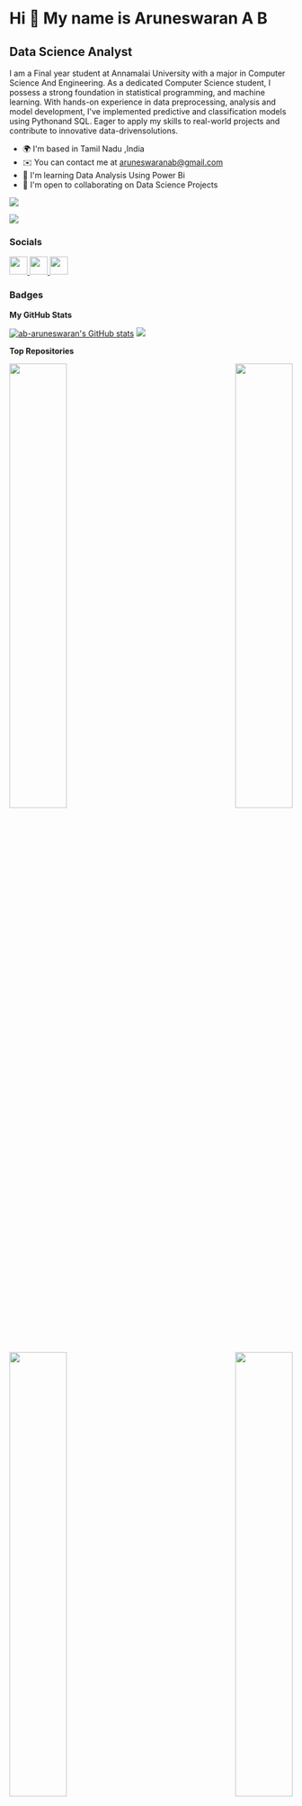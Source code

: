 Hi 👋 My name is Aruneswaran A B
=======================================================================================================================================

Data Science Analyst
--------------------

I am a Final year student at Annamalai University with a major in Computer Science And Engineering. As a dedicated Computer Science student, I possess a strong foundation in statistical programming, and machine learning. With hands-on experience in data preprocessing, analysis and model development, I've implemented predictive and classification models using Pythonand SQL. Eager to apply my skills to real-world projects and contribute to innovative data-drivensolutions.

* 🌍  I'm based in Tamil Nadu ,India
* ✉️  You can contact me at [aruneswaranab@gmail.com](mailto:aruneswaranab@gmail.com)
* 🧠  I'm learning Data Analysis Using Power Bi
* 🤝  I'm open to collaborating on Data Science Projects

<a href="https://www.github.com/ab-aruneswaran" target="_blank" rel="noreferrer"><img
src="https://img.shields.io/github/followers/ab-aruneswaran?logo=github&style=for-the-badge&color=444e59&labelColor=000000" /></a>

![](https://komarev.com/ghpvc/?username=ab-aruneswaran&label=PROFILE+VIEWS)


### Socials

<p align="left"> <a href="https://www.github.com/ab-aruneswaran" target="_blank" rel="noreferrer"> <picture> <source media="(prefers-color-scheme: dark)" srcset="https://raw.githubusercontent.com/danielcranney/readme-generator/main/public/icons/socials/github-dark.svg" /> <source media="(prefers-color-scheme: light)" srcset="https://raw.githubusercontent.com/danielcranney/readme-generator/main/public/icons/socials/github.svg" /> <img src="https://raw.githubusercontent.com/danielcranney/readme-generator/main/public/icons/socials/github.svg" width="32" height="32" /> </picture> </a> <a href="https://www.linkedin.com/in/ab-aruneswaran" target="_blank" rel="noreferrer"> <picture> <source media="(prefers-color-scheme: dark)" srcset="https://raw.githubusercontent.com/danielcranney/readme-generator/main/public/icons/socials/linkedin-dark.svg" /> <source media="(prefers-color-scheme: light)" srcset="https://raw.githubusercontent.com/danielcranney/readme-generator/main/public/icons/socials/linkedin.svg" /> <img src="https://raw.githubusercontent.com/danielcranney/readme-generator/main/public/icons/socials/linkedin.svg" width="32" height="32" /> </picture>   </a>
   <a href="http://www.instagram.com/ab_aruneswaran" target="_blank" rel="noreferrer"> <picture> <source media="(prefers-color-scheme: dark)" srcset="undefined" /> <source media="(prefers-color-scheme: light)" srcset="https://raw.githubusercontent.com/danielcranney/readme-generator/main/public/icons/socials/instagram.svg" /> <img src="https://raw.githubusercontent.com/danielcranney/readme-generator/main/public/icons/socials/instagram.svg" width="32" height="32" /> </picture> </a></p>


### Badges

<b>My GitHub Stats</b>

<a href="http://www.github.com/ab-aruneswaran"><img src="https://github-readme-stats.vercel.app/api?username=ab-aruneswaran&show_icons=true&hide=&count_private=true&title_color=6366f1&text_color=ffffff&icon_color=444e59&bg_color=000000&hide_border=true&show_icons=true" alt="ab-aruneswaran's GitHub stats" /></a>
<a href="http://www.github.com/ab-aruneswaran"><img src="https://github-readme-streak-stats.herokuapp.com/?user=ab-aruneswaran&stroke=ffffff&background=000000&ring=6366f1&fire=6366f1&currStreakNum=ffffff&currStreakLabel=6366f1&sideNums=ffffff&sideLabels=ffffff&dates=ffffff&hide_border=true" /></a>

<b>Top Repositories</b>

<div width="100%" align="center"><a href="https://github.com/ab-aruneswaran/Iris_Flower_Classification" align="left"><img align="left" width="45%" src="https://github-readme-stats.vercel.app/api/pin/?username=ab-aruneswaran&repo=Iris_Flower_Classification&title_color=6366f1&text_color=ffffff&icon_color=444e59&bg_color=000000&hide_border=true&locale=en" /></a><a href="https://github.com/ab-aruneswaran/IPL_2022_Analysis" align="right"><img align="right" width="45%" src="https://github-readme-stats.vercel.app/api/pin/?username=ab-aruneswaran&repo=IPL_2022_Analysis&title_color=6366f1&text_color=ffffff&icon_color=444e59&bg_color=000000&hide_border=true&locale=en" /></a></div><br /><br /><br /><br /><br /><br /><br />

<br /><br /><br /><br /><br />

<div width="100%" align="center"><a href="https://github.com/ab-aruneswaran/Car_Price_Prediction" align="left"><img align="left" width="45%" src="https://github-readme-stats.vercel.app/api/pin/?username=ab-aruneswaran&repo=Car_Price_Prediction&title_color=6366f1&text_color=ffffff&icon_color=444e59&bg_color=000000&hide_border=true&locale=en" /></a><a href="https://github.com/ab-aruneswaran/Mern_Flipcart" align="right"><img align="right" width="45%" src="https://github-readme-stats.vercel.app/api/pin/?username=ab-aruneswaran&repo=Mern_Flipcart&title_color=6366f1&text_color=ffffff&icon_color=444e59&bg_color=000000&hide_border=true&locale=en" /></a></div>
